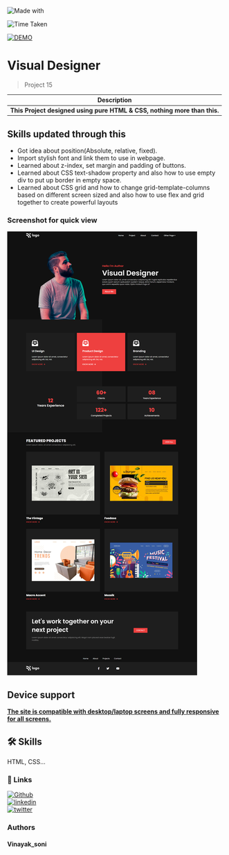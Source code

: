 

![Made with](https://img.shields.io/badge/MADE_WITH-HTML_&_CSS-green.svg)

![Time Taken](https://img.shields.io/badge/TIME_TAKEN-04h:30m:00s-blue.svg)

[![DEMO](https://img.shields.io/badge/SEE_DEMO-view-red.svg)](https://pro-15-visual-designer.netlify.app/)

# Visual Designer

> Project 15

|**Description**|
|-----------|
|**This Project  designed using pure HTML & CSS, nothing more than this.**  |

## Skills updated through this

- Got idea about position(Absolute, relative, fixed).  
- Import stylish font and link them to use in webpage.  
- Learned about z-index, set margin and padding of buttons.
- Learned about CSS text-shadow property and also how to use empty div to put up border in empty space.
- Learned about CSS grid and how to change grid-template-columns based on different screen sized and also how to use flex and grid together to create powerful layouts

### Screenshot for quick view
![outpt image](./asset/pro%2015%20ss.jpg)


## Device support 
<ins>**The site is compatible with desktop/laptop screens and fully responsive for all screens.**</ins>

## 🛠 Skills
HTML, CSS...





### 🔗 Links
[![Github](https://img.shields.io/badge/my_github-000?style=for-the-badge&logo=ko-fi&logoColor=white)](https://github.com/sonivina1001)  
[![linkedin](https://img.shields.io/badge/linkedin-0A66C2?style=for-the-badge&logo=linkedin&logoColor=white)](https://www.linkedin.com/in/vinayaksoni843847196/)  
[![twitter](https://img.shields.io/badge/twitter-1DA1F2?style=for-the-badge&logo=twitter&logoColor=white)](https://twitter.com/Vinayak27836748)




### Authors

#### Vinayak_soni












